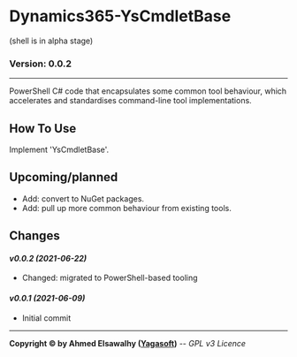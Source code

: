 # Dynamics365-YsCmdletBase

(shell is in alpha stage)

### Version: 0.0.2
---

PowerShell C# code that encapsulates some common tool behaviour, which accelerates and standardises command-line tool implementations.

## How To Use

Implement 'YsCmdletBase'.

## Upcoming/planned

+ Add: convert to NuGet packages.
+ Add: pull up more common behaviour from existing tools.

## Changes

#### _v0.0.2 (2021-06-22)_
+ Changed: migrated to PowerShell-based tooling
#### _v0.0.1 (2021-06-09)_
+ Initial commit

---
**Copyright &copy; by Ahmed Elsawalhy ([Yagasoft](https://yagasoft.com))** -- _GPL v3 Licence_
